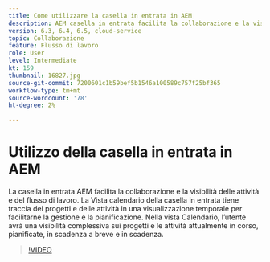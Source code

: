 ```yaml
---
title: Come utilizzare la casella in entrata in AEM
description: AEM casella in entrata facilita la collaborazione e la visibilità delle attività e del flusso di lavoro.
version: 6.3, 6.4, 6.5, cloud-service
topic: Collaborazione
feature: Flusso di lavoro
role: User
level: Intermediate
kt: 159
thumbnail: 16827.jpg
source-git-commit: 7200601c1b59bef5b1546a100589c757f25bf365
workflow-type: tm+mt
source-wordcount: '78'
ht-degree: 2%

---
```



# Utilizzo della casella in entrata in AEM

La casella in entrata AEM facilita la collaborazione e la visibilità delle attività e del flusso di lavoro. La Vista calendario della casella in entrata tiene traccia dei progetti e delle attività in una visualizzazione temporale per facilitarne la gestione e la pianificazione. Nella vista Calendario, l’utente avrà una visibilità complessiva sui progetti e le attività attualmente in corso, pianificate, in scadenza a breve e in scadenza.

>[!VIDEO](https://video.tv.adobe.com/v/16827/?quality=12&learn=on)
